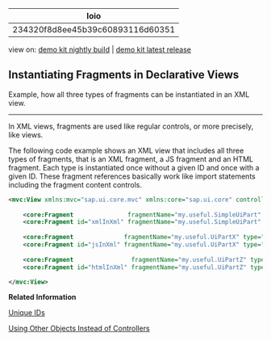 <!-- loio234320f8d8ee45b39c60893116d60351 -->

| loio |
| -----|
| 234320f8d8ee45b39c60893116d60351 |

<div id="loio">

view on: [demo kit nightly build](https://openui5nightly.hana.ondemand.com/#/topic/234320f8d8ee45b39c60893116d60351) | [demo kit latest release](https://openui5.hana.ondemand.com/#/topic/234320f8d8ee45b39c60893116d60351)</div>

## Instantiating Fragments in Declarative Views

Example, how all three types of fragments can be instantiated in an XML view.

***

In XML views, fragments are used like regular controls, or more precisely, like views.

The following code example shows an XML view that includes all three types of fragments, that is an XML fragment, a JS fragment and an HTML fragment. Each type is instantiated once without a given ID and once with a given ID. These fragment references basically work like import statements including the fragment content controls.

``` xml
<mvc:View xmlns:mvc="sap.ui.core.mvc" xmlns:core="sap.ui.core" controllerName="testdata.fragments.XMLViewController" >
    
    <core:Fragment               fragmentName="my.useful.SimpleUiPart" type="XML" />
    <core:Fragment id="xmlInXml" fragmentName="my.useful.SimpleUiPart" type="XML" />
    
    <core:Fragment              fragmentName="my.useful.UiPartX" type="JS" />
    <core:Fragment id="jsInXml" fragmentName="my.useful.UiPartX" type="JS" />
    
    <core:Fragment                fragmentName="my.useful.UiPartZ" type="HTML" />
    <core:Fragment id="htmlInXml" fragmentName="my.useful.UiPartZ" type="HTML" />

</mvc:View>
```

**Related Information**  


[Unique IDs](Unique_IDs_5da591c.md "You can use a unique ID for a fragment that will be used as a prefix for all controls in a fragment instance.")

[Using Other Objects Instead of Controllers](Using_Other_Objects_Instead_of_Controllers_c24ea6d.md "For the instantiation of fragments, the oController object must not necessarily be a controller. It can also be another object.")

